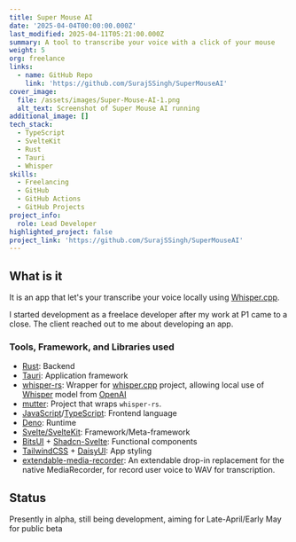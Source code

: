 ```yaml
---
title: Super Mouse AI
date: '2025-04-04T00:00:00.000Z'
last_modified: 2025-04-11T05:21:00.000Z
summary: A tool to transcribe your voice with a click of your mouse
weight: 5
org: freelance
links:
  - name: GitHub Repo
    link: 'https://github.com/SurajSSingh/SuperMouseAI'
cover_image:
  file: /assets/images/Super-Mouse-AI-1.png
  alt_text: Screenshot of Super Mouse AI running
additional_image: []
tech_stack:
  - TypeScript
  - SvelteKit
  - Rust
  - Tauri
  - Whisper
skills:
  - Freelancing
  - GitHub
  - GitHub Actions
  - GitHub Projects
project_info:
  role: Lead Developer
highlighted_project: false
project_link: 'https://github.com/SurajSSingh/SuperMouseAI'
---
```


## What is it

It is an app that let's your transcribe your voice locally using
[Whisper.cpp](https://github.com/ggml-org/whisper.cpp).

I started development as a freelace developer after my work at P1 came to a
close. The client reached out to me about developing an app.

### Tools, Framework, and Libraries used

- [Rust](https://www.rust-lang.org): Backend
- [Tauri](https://tauri.app): Application framework
- [whisper-rs](https://github.com/tazz4843/whisper-rs): Wrapper for
  [whisper.cpp](https://github.com/ggerganov/whisper.cpp) project, allowing
  local use of [Whisper](https://github.com/openai/whisper) model from
  [OpenAI](https://openai.com/index/whisper/)
- [mutter](https://github.com/sigaloid/mutter): Project that wraps `whisper-rs`.
- [JavaScript](https://developer.mozilla.org/en-US/docs/Web/JavaScript)/[TypeScript](https://www.typescriptlang.org):
  Frontend language
- [Deno](https://deno.com): Runtime
- [Svelte/SvelteKit](https://svelte.dev): Framework/Meta-framework
- [BitsUI](https://www.bits-ui.com/docs/introduction) +
  [Shadcn-Svelte](https://www.shadcn-svelte.com): Functional components
- [TailwindCSS](https://tailwindcss.com) + [DaisyUI](https://daisyui.com): App
  styling
- [extendable-media-recorder](https://github.com/chrisguttandin/extendable-media-recorder):
  An extendable drop-in replacement for the native MediaRecorder, for record
  user voice to WAV for transcription.

## Status

Presently in alpha, still being development, aiming for Late-April/Early May for
public beta
